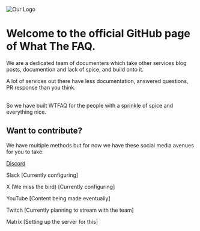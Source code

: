 ![Our Logo](https://github.com/What-The-FAQ/.github/assets/154011726/163473d5-810b-4f96-98e9-06a505ee1855)
# Welcome to the official GitHub page of What The FAQ.

We are a dedicated team of documenters which take other services blog posts, documention and lack of spice, and build onto it.
<p>A lot of services out there have less documentation, answered questions, PR response than you think.</p>
<br>
So we have built WTFAQ for the people with a sprinkle of spice and everything nice.

## Want to contribute?
We have multiple methods but for now we have these social media avenues for you to take:


[Discord](https://discord.gg/2KEAfP2pdd)
<p> Slack [Currently configuring] </p>
<p> X (We miss the bird) [Currently configuring] </p>
<p> YouTube [Content being made eventually] </p>
<p> Twitch [Currently planning to stream with the team] </p>
<p> Matrix [Setting up the server for this] </p>
